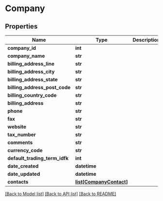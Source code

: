 # Company

## Properties
Name | Type | Description | Notes
------------ | ------------- | ------------- | -------------
**company_id** | **int** |  | [optional] 
**company_name** | **str** |  | [optional] 
**billing_address_line** | **str** |  | [optional] 
**billing_address_city** | **str** |  | [optional] 
**billing_address_state** | **str** |  | [optional] 
**billing_address_post_code** | **str** |  | [optional] 
**billing_country_code** | **str** |  | [optional] 
**billing_address** | **str** |  | [optional] 
**phone** | **str** |  | [optional] 
**fax** | **str** |  | [optional] 
**website** | **str** |  | [optional] 
**tax_number** | **str** |  | [optional] 
**comments** | **str** |  | [optional] 
**currency_code** | **str** |  | [optional] 
**default_trading_term_idfk** | **int** |  | [optional] 
**date_created** | **datetime** |  | [optional] 
**date_updated** | **datetime** |  | [optional] 
**contacts** | [**list[CompanyContact]**](CompanyContact.md) |  | [optional] 

[[Back to Model list]](../README.md#documentation-for-models) [[Back to API list]](../README.md#documentation-for-api-endpoints) [[Back to README]](../README.md)


